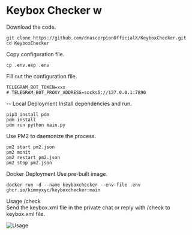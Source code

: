 # Keybox Checker w


Download the code.
```shell
git clone https://github.com/dnascorpionOfficialX/KeyboxChecker.git
cd KeyboxChecker
```

Copy configuration file.
```shell
cp .env.exp .env
```

Fill out the configuration file.
```
TELEGRAM_BOT_TOKEN=xxx
# TELEGRAM_BOT_PROXY_ADDRESS=socks5://127.0.0.1:7890
```

-- Local Deployment
Install dependencies and run.
```shell
pip3 install pdm
pdm install
pdm run python main.py
```
Use PM2 to daemonize the process.
```shell
pm2 start pm2.json
pm2 monit
pm2 restart pm2.json
pm2 stop pm2.json
```

Docker Deployment
Use pre-built image.
```shell
docker run -d --name keyboxchecker --env-file .env ghcr.io/kimmyxyc/keyboxchecker:main
```

Usage
/check  
Send the keybox.xml file in the private chat or reply with /check to keybox.xml file.

![Usage](./screenshot.png)
